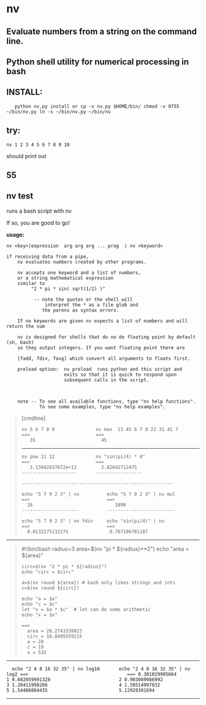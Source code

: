 # nv
Evaluate numbers from a string on the command line.
--------------------------------------------------------

Python shell utility for numerical processing in bash
-----------------------------------------------------


INSTALL:
--------

`    python nv.py install
  or
    cp -v nv.py $HOME/bin/
    chmod -v 0755 ~/bin/nv.py
    ln -s ~/bin/nv.py ~/bin/nv
`


try:
----

 `nv 1 2 3 4 5 6 7 8 9 10`

should print out

55
--

nv test
-------

runs a bash script with nv

If so, you are good to go!


**usage:**

`nv <key>|expression  arg arg arg ...
           prog  | nv <keyword>`


    if receiving data from a pipe,
        nv evaluates numbers created by other programs.
    
        nv accepts one keyword and a list of numbers,
        or a string mathematical expression
        similar to
             "2 * pi * sin( sqrt(1/2) )"
    
              -- note the quotes or the shell will
                  interpret the * as a file glob and
                 the parens as syntax errors.
    
        If no keywords are given nv expects a list of numbers and will return the sum
    
        nv is designed for shells that do no do floating point by default (sh, bash)
        so they output integers. If you want floating point there are
    
        [fadd, fdiv, favg] which convert all arguments to floats first.
    
        preload option:  nv preload  runs python and this script and
                         exits so that it is quick to respond upon
                         subsequent calls in the script.
    
    
    
        note -- To see all available functions, type "nv help functions".
                To see some examples, type "nv help examples".



> [cmdline]
> 
>     nv 5 6 7 8 9               nv max  13 45 6 7 8 22 31 41 7
>     ==>                        ==>
>        35                        45
>    -------------               ------------------------------
> 
>     nv pow 11 12               nv "sin(pi/4) * 4"
>     ==>                        ==>
>        3.13842837672e+12         2.82842712475
>     --------------------       -----------------
> 
>     -------------------------------------------------------
> 
>     echo "5 7 9 2 3" | nv          echo "5 7 9 2 3" | nv mul
>     ==>                            ==>
>       26                              1890
>     ---------------------          -------------------------
> 
>     echo "5 7 9 2 3" | nv fdiv     echo "sin(pi/4)" | nv
>     ==>                            ==>
>       0.0132275132275               0.707106781187

   ----------------------------------------------------------------------

> #!/bin/bash
>     radius=3
>     area=$(nv "pi * ${radius}**2")
>     echo "area = ${area}"
> 
>     circ=$(nv "2 * pi * ${radius}")
>     echo "circ = $circ"
> 
>     a=$(nv round ${area}) # bash only likes strings and ints
>     c=$(nv round ${circ})
> 
>     echo "a = $a"
>     echo "c = $c"
>     let "x = $a * $c"  # let can do some arithmetic
>     echo "x = $x"
> 
>     ==>
>       area = 28.2743338823
>       circ = 18.8495559215
>       a = 28
>       c = 19
>       x = 532

   ----------------------------------------------------------------------

`   echo "2 4 8 16 32 35" | nv log10       echo "2 4 8 16 32 35" | nv log2
   ==>                                    ==>
     0.301029995664                         1
     0.602059991328                         2
     0.903089986992                         3
     1.20411998266                          4
     1.50514997832                          5
     1.54406804435                          5.12928301694
`
   --------------------------------      --------------------------------



